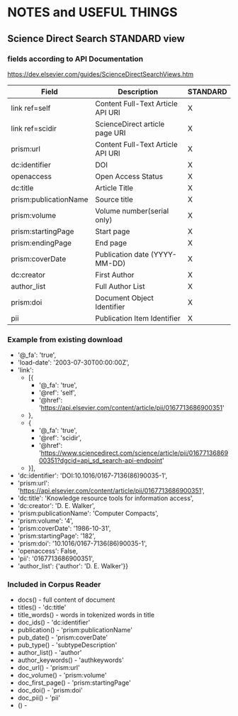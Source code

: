 # NOTES and USEFUL THINGS

## Science Direct Search STANDARD view 

### fields according to API Documentation
https://dev.elsevier.com/guides/ScienceDirectSearchViews.htm

| Field                 | Description                       | STANDARD |
|-----------------------|-----------------------------------|----------|
| link ref=self         | Content Full-Text Article API URI | X        |
| link ref=scidir       | ScienceDirect article page URI    | X        |
| prism:url             | Content Full-Text Article API URI | X        |
| dc:identifier         | DOI                               | X        |
| openaccess            | Open Access Status                | X        |
| dc:title              | Article Title                     | X        |
| prism:publicationName | Source title                      | X        |
| prism:volume          | Volume number(serial only)        | X        |
| prism:startingPage    | Start page                        | X        |
| prism:endingPage      | End page                          | X        |
| prism:coverDate       | Publication date (YYYY-MM-DD)     | X        |
| dc:creator            | First Author                      | X        |
| author_list               | Full Author List                  | X        |
| prism:doi             | Document Object Identifier        | X        |
| pii                   | Publication Item Identifier       | X        |

### Example from existing download
* '@_fa': 'true',
* 'load-date': '2003-07-30T00:00:00Z',
* 'link': 
    * [{
        * '@_fa': 'true',
        * '@ref': 'self', 
        * '@href': 'https://api.elsevier.com/content/article/pii/0167713686900351'
    * }, 
    * {
        * '@_fa': 'true',
        * '@ref': 'scidir', 
        * '@href': 'https://www.sciencedirect.com/science/article/pii/0167713686900351?dgcid=api_sd_search-api-endpoint'
    * }], 
* 'dc:identifier': 'DOI:10.1016/0167-7136(86)90035-1', 
* 'prism:url': 'https://api.elsevier.com/content/article/pii/0167713686900351',
* 'dc:title': 'Knowledge resource tools for information access', 
* 'dc:creator': 'D. E. Walker', 
* 'prism:publicationName': 'Computer Compacts',
* 'prism:volume': '4', 
* 'prism:coverDate': '1986-10-31',
* 'prism:startingPage': '182', 
* 'prism:doi': '10.1016/0167-7136(86)90035-1', 
* 'openaccess': False, 
* 'pii': '0167713686900351',
* 'author_list': {'author': 'D. E. Walker'}}

### Included in Corpus Reader
* docs() - full content of document
* titles() - 'dc:title'
* title_words() - words in tokenized words in title
* doc_ids() - 'dc:identifier'
* publication() - 'prism:publicationName'
* pub_date() - 'prism:coverDate'
* pub_type() - 'subtypeDescription'
* author_list() - 'author'
* author_keywords() - 'authkeywords'
* doc_url() - 'prism:url'
* doc_volume() - 'prism:volume'
* doc_first_page() - 'prism:startingPage'
* doc_doi() - 'prism:doi'
* doc_pii() - 'pii'
* () - 



